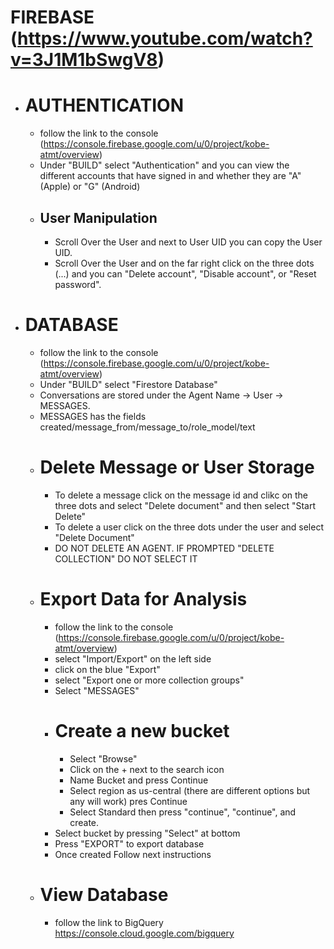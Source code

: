 # FIREBASE (https://www.youtube.com/watch?v=3J1M1bSwgV8)

- # AUTHENTICATION
  - follow the link to the console (https://console.firebase.google.com/u/0/project/kobe-atmt/overview)
  - Under "BUILD" select "Authentication" and you can view the different accounts that have signed in and whether they are "A" (Apple) or "G" (Android)
  - ## User Manipulation
    - Scroll Over the User and next to User UID you can copy the User UID.   
    - Scroll Over the User and on the far right click on the three dots (...) and you can "Delete account", "Disable account", or "Reset password".
- # DATABASE 
  - follow the link to the console (https://console.firebase.google.com/u/0/project/kobe-atmt/overview)
  - Under "BUILD" select "Firestore Database"
  - Conversations are stored under the Agent Name -> User -> MESSAGES.  
  - MESSAGES has the fields created/message_from/message_to/role_model/text
  -  # Delete Message or User Storage
      - To delete a message click on the message id and clikc on the three dots and select "Delete document" and then select "Start Delete"
      - To delete a user click on the three dots under the user and select "Delete Document"
      - DO NOT DELETE AN AGENT.  IF PROMPTED "DELETE COLLECTION" DO NOT SELECT IT
   - # Export Data for Analysis
      - follow the link to the console (https://console.firebase.google.com/u/0/project/kobe-atmt/overview)
      - select "Import/Export" on the left side
      - click on the blue "Export"
      - select "Export one or more collection groups"
      - Select "MESSAGES"
      - # Create a new bucket
        - Select "Browse"
        - Click on the + next to the search icon
        - Name Bucket and press Continue
        - Select region as us-central (there are different options but any will work) pres Continue
        - Select Standard then press "continue", "continue", and create.
      - Select bucket by pressing "Select" at bottom 
      - Press "EXPORT" to export database 
      - Once created Follow next instructions
    - # View Database
      - follow the link to BigQuery https://console.cloud.google.com/bigquery  
